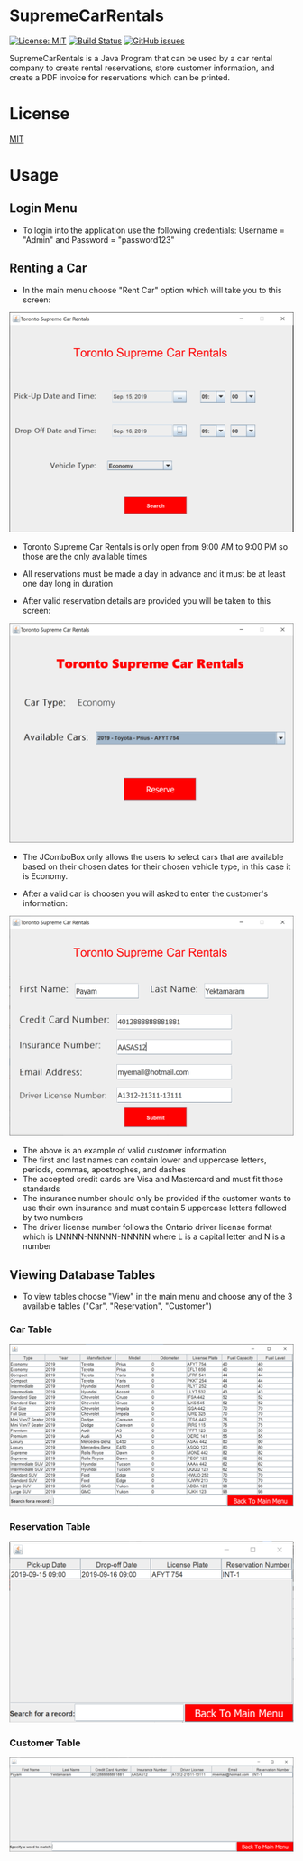 # SupremeCarRentals 
[![License: MIT](https://img.shields.io/badge/License-MIT-yellow.svg)](https://opensource.org/licenses/MIT) [![Build Status](https://travis-ci.com/payamyek/SupremeCarRentals.svg?branch=master)](https://travis-ci.com/payamyek/SupremeCarRentals) [![GitHub issues](https://img.shields.io/github/issues/Naereen/StrapDown.js.svg)](https://github.com/payamyek/SupremeCarRentals/issues)

SupremeCarRentals is a Java Program that can be used by a car rental company to create rental reservations, store customer information, and create a PDF invoice for reservations which can be printed.

# License
[MIT](https://github.com/payamyek/SupremeCarRentals/blob/master/LICENSE)


# Usage

## Login Menu

- To login into the application use the following credentials: Username = "Admin" and Password = "password123"

## Renting a Car

- In the main menu choose "Rent Car" option which will take you to this screen: 

![ScreenShot](Screenshots/RentCar.PNG)

- Toronto Supreme Car Rentals is only open from 9:00 AM to 9:00 PM so those are the only available times 
- All reservations must be made a day in advance and it must be at least one day long in duration

- After valid reservation details are provided you will be taken to this screen:

![ScreenShot](Screenshots/ChooseCar.PNG)

- The JComboBox only allows the users to select cars that are available based on their chosen dates for their chosen vehicle type, in this case it is Economy.

- After a valid car is choosen you will asked to enter the customer's information: 

![ScreenShot](Screenshots/CustomerInfo.PNG)

- The above is an example of valid customer information
- The first and last names can contain lower and uppercase letters, periods, commas, apostrophes, and dashes
- The accepted credit cards are Visa and Mastercard and must fit those standards
- The insurance number should only be provided if the customer wants to use their own insurance and must contain 5 uppercase letters followed by two numbers
- The driver license number follows the Ontario driver license format which is LNNNN-NNNNN-NNNNN where L is a capital letter and N is a number


## Viewing Database Tables

- To view tables choose "View" in the main menu and choose any of the 3 available tables ("Car", "Reservation", "Customer")

### Car Table

![ScreenShot](Screenshots/CarTable.PNG)

### Reservation Table

![ScreenShot](Screenshots/ReservationTable.PNG)

### Customer Table

![ScreenShot](Screenshots/CustomerTable.PNG)


